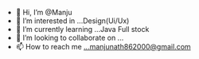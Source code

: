 - 👋 Hi, I’m @Manju
- 👀 I’m interested in ...Design(Ui/Ux)
- 🌱 I’m currently learning ...Java Full stock
- 💞️ I’m looking to collaborate on ...
- 📫 How to reach me ...manjunath862000@gmail.com

<!---
Manju is a ✨ special ✨ repository because its `README.md` (this file) appears on your GitHub profile.
You can click the Preview link to take a look at your changes.
--->
